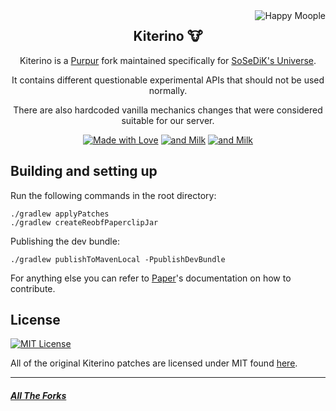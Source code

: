 <img src="https://avatars.githubusercontent.com/u/68168320?s=256" alt="Happy Moople" align="right">
<div align="center">

  ## Kiterino 🐮

  Kiterino is a [Purpur](https://github.com/PurpurMC/Purpur) fork maintained specifically for [SoSeDiK's Universe](https://sosedik.com).

  It contains different questionable experimental APIs that should not be used normally.
  
  There are also hardcoded vanilla mechanics changes that were considered suitable for our server.
  
  [![Made with Love](https://img.shields.io/badge/made%20with-Love%20%E2%9D%A4%EF%B8%8F-%23ffcdd2)]() [![and Milk](https://img.shields.io/badge/combined%20with-Milk%20%F0%9F%A5%9B-%23e1bee7)]() [![and Milk](https://img.shields.io/badge/and%20lots%20of-Cookies%20%F0%9F%8D%AA-%23bbdefb)]()

</div>

## Building and setting up

Run the following commands in the root directory:

```
./gradlew applyPatches
./gradlew createReobfPaperclipJar
```

Publishing the dev bundle:

```
./gradlew publishToMavenLocal -PpublishDevBundle
```

For anything else you can refer to [Paper](https://github.com/PaperMC/Paper)'s documentation on how to contribute.

License
---

[![MIT License](https://img.shields.io/badge/licence-MIT-brightgreen)](LICENSE)

All of the original Kiterino patches are licensed under MIT found [here](LICENSE).

---
##### [All The Forks](https://gist.github.com/SoSeDiK/1773ef2c239722f7083a25b2f78619ed)

